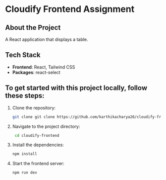 
# Cloudify Frontend Assignment


## About the Project

A React application that displays a table.

## Tech Stack

- **Frontend**: React, Tailwind CSS
- **Packages**: react-select

## To get started with this project locally, follow these steps:

1. Clone the repository:

   ```bash
   git clone git clone https://github.com/karthikacharya26/cloudify-frontend.git

2. Navigate to the project directory:

   ```bash
    cd cloudify-frontend

3. Install the dependencies:

   ```bash
   npm install

4. Start the frontend server:

    ```bash
    npm run dev
    
    

